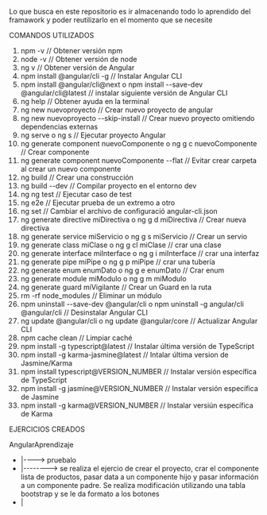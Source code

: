 Lo que busca en este repositorio es ir almacenando todo lo aprendido del framawork y poder reutilizarlo en el momento que se necesite

COMANDOS UTILIZADOS

1. npm -v // Obtener versión npm
2. node -v // Obtener versión de node
3. ng v // Obtener versión de Angular
4. npm install @angular/cli -g // Instalar Angular CLI
5. npm install @angular/cli@next o npm install --save-dev @angular/cli@latest // instalar siguiente versión de Angular CLI
6. ng help // Obtener ayuda en la terminal
7. ng new nuevoproyecto // Crear nuevo proyecto de angular
8. ng new nuevoproyecto --skip-install // Crear nuevo proyecto omitiendo dependencias externas
9. ng serve o ng s // Ejecutar proyecto Angular
10. ng generate component nuevoComponente o ng g c nuevoComponente // Crear componente
11. ng generate component nuevoComponente --flat // Evitar crear carpeta al crear un nuevo componente
12. ng build // Crear una construcción
13. ng build --dev // Compilar proyecto en el entorno dev
14. ng ng test // Ejecutar caso de test
15. ng e2e // Ejecutar prueba de un extremo a otro
16. ng set // Cambiar el archivo de configuració angular-cli.json
17. ng generate directive miDirectiva o ng g d miDirectiva // Crear nueva directiva
18. ng generate service miServicio o ng g s miServicio // Crear un servio
19. ng generate class miClase o ng g cl miClase // crar una clase
20. ng generate interface miInterface o ng g i miInterface // crar una interfaz
21. ng generate pipe miPipe o ng g p miPipe // crar una tubería
22. ng generate enum enumDato o ng g e enumDato // Crar enum
23. ng generate module miModulo o ng g m miModulo
24. ng generate guard miVigilante // Crear un Guard en la ruta
25. rm -rf node_modules // Eliminar un módulo
26. npm uninstall --save-dev @angular/cli o npm uninstall -g angular/cli @angular/cli // Desinstalar Angular CLI
27. ng update @angular/cli o ng update @angular/core // Actualizar Angular CLI
28. npm cache clean // Limpiar caché
29. npm install -g typescript@latest // Instalar última versión de TypeScript
30. npm install -g karma-jasmine@latest // Intalar última version de Jasmine/Karma
31. npm install typescript@VERSION_NUMBER // Instalar versión específica de TypeScript
32. npm install -g jasmine@VERSION_NUMBER // Instalar versión específica de Jasmine
33. npm install -g karma@VERSION_NUMBER // Instalar versiún específica de Karma

EJERCICIOS CREADOS

AngularAprendizaje
* |----> pruebalo 
* |--------> se realiza el ejercio de crear el proyecto, crar el componente lista de productos, pasar data a un componente hijo y pasar información a un componente padre. Se realiza modificación utilizando una tabla bootstrap y se le da formato a los botones
* |
